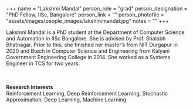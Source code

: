 
+++
name = "Lakshmi Mandal"
person_role = "grad"
person_designation = "PhD Fellow, IISc, Bangalore"
person_link = ""
person_photofile = "assets/images/people_images/lakshmimandal.jpg"
notes = ""
+++

Lakshmi Mandal is a PhD student at the Department of Computer Science and Automation in IISc Bangalore. She is advised by Prof. Shalabh Bhatnagar. Prior to this, she finished her master’s from NIT Durgapur in 2020 and Btech in Computer Science and Engineering from Kalyani Government Engineering College in 2014. She worked as a Systems Engineer in TCS for two years.

<br><br><b>Research Interests</b>
<br>
Reinforcement Learning, Deep Reinforcement Learning, Stochastic Approximation, Deep Learning, Machine Learning



